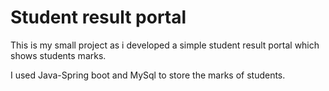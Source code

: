 # Student result portal

This is my small project as i developed a simple student result portal which shows students marks.

I used Java-Spring boot and MySql to store the marks of students.
